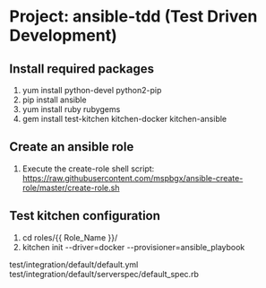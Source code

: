 # Project: ansible-tdd (Test Driven Development)

## Install required packages
1. yum install python-devel python2-pip
2. pip install ansible
3. yum install ruby rubygems
4. gem install test-kitchen kitchen-docker kitchen-ansible

## Create an ansible role
1. Execute the create-role shell script: https://raw.githubusercontent.com/mspbgx/ansible-create-role/master/create-role.sh

## Test kitchen configuration
1. cd roles/{{ Role_Name }}/
2. kitchen init --driver=docker --provisioner=ansible_playbook

test/integration/default/default.yml
test/integration/default/serverspec/default_spec.rb
